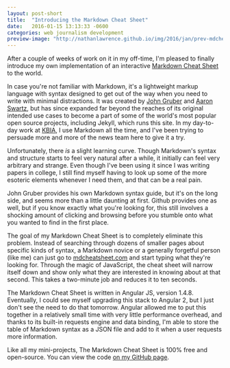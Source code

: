 ```yaml
---
layout: post-short
title:  "Introducing the Markdown Cheat Sheet"
date:   2016-01-15 13:13:33 -0600
categories: web journalism development
preview-image: "http://nathanlawrence.github.io/img/2016/jan/prev-mdcheatsheet.png"
---
```

After a couple of weeks of work on it in my off-time, I'm pleased to finally introduce my own implementation of an interactive [Markdown Cheat Sheet](http://www.mdcheatsheet.com) to the world.

In case you're not familiar with Markdown, it's a lightweight markup language with syntax designed to get out of the way when you need to write with minimal distractions. It was created by [John Gruber](https://daringfireball.net/) and [Aaron Swartz](http://www.rememberaaronsw.com/memories/), but has since expanded far beyond the reaches of its original intended use cases to become a part of some of the world's most popular open source projects, including Jekyll, which runs this site. In my day-to-day work at [KBIA](http://www.kbia.org), I use Markdown all the time, and I've been trying to persuade more and more of the news team here to give it a try.

Unfortunately, there _is_ a slight learning curve. Though Markdown's syntax and structure starts to feel very natural after a while, it initially can feel very arbitrary and strange. Even though I've been using it since I was writing papers in college, I still find myself having to look up some of the more esoteric elements whenever I need them, and that can be a real pain.

John Gruber provides his own Markdown syntax guide, but it's on the long side, and seems more than a little daunting at first. Github provides one as well, but if you know exactly what you're looking for, this still involves a shocking amount of clicking and browsing before you stumble onto what you wanted to find in the first place.

The goal of my Markdown Cheat Sheet is to completely eliminate this problem. Instead of searching through dozens of smaller pages about specific kinds of syntax, a Markdown novice or a generally forgetful person (like me) can just go to [mdcheatsheet.com](http://www.mdcheatsheet.com) and start typing what they're looking for. Through the magic of JavaScript, the cheat sheet will narrow itself down and show only what they are interested in knowing about at that second. This takes a two-minute job and reduces it to ten seconds.

The Markdown Cheat Sheet is written in Angular JS, version 1.4.8. Eventually, I could see myself upgrading this stack to Angular 2, but I just don't see the need to do that tomorrow. Angular allowed me to put this together in a relatively small time with very little performance overhead, and thanks to its built-in requests engine and data binding, I'm able to store the table of Markdown syntax as a JSON file and add to it when a user requests more information. 

Like all my mini-projects, The Markdown Cheat Sheet is 100% free and open-source. You can view the code [on my GitHub page](http://www.github.com/NathanLawrence).